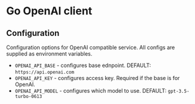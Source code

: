 # Go OpenAI client

## Configuration

Configuration options for OpenAI compatible service. All configs are supplied as environment variables.

- `OPENAI_API_BASE` - configures base ednpoint. DEFAULT: `https://api.openai.com`
- `OPENAI_API_KEY` - configures access key. Required if the base is for OpenAI.
- `OPENAI_API_MODEL` - configures which model to use. DEFAULT: `gpt-3.5-turbo-0613`
